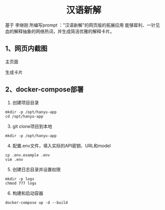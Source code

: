 # <center>汉语新解</center>
基于 李继刚 所编写prompt ："汉语新解"的网页版的拓展应用
能够犀利、一针见血的解释抽象的网络热词，并生成简洁优雅的解释卡片。

## 1、网页内截图
主页面

生成卡片

## 2、docker-compose部署
1. 创建项目目录
```
mkdir -p /opt/hanyu-app
cd /opt/hanyu-app
```
3. git clone项目到本地
```
mkdir -p /opt/hanyu-app
```
4. 配置.env文件，填入实际的API密钥、URL和model
```
cp .env.example .env
vim .env
```
5. 创建日志目录并设置权限
```
mkdir -p logs
chmod 777 logs
```
6. 构建和启动容器
```
docker-compose up -d --build
```
